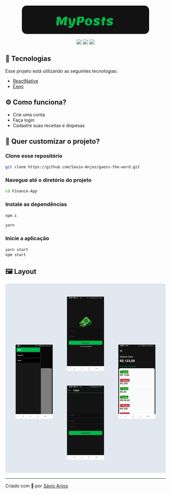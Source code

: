 <p align='center'><img width='400' src="./.github/logo.svg"/></p>

 <p align='center'>

<img src="https://img.shields.io/github/repo-size/Savio-Anjos/Finance-App?color=00b94a">
<img src="https://img.shields.io/github/languages/count/Savio-Anjos/Finance-App?color=00b94a">
<img src="https://img.shields.io/github/last-commit/Savio-Anjos/Finance-App?color=00b94a"> 
</p>

## 🚀 Tecnologias

Esse projeto está utilizando as seguintes tecnologias:

- [ReactNative](https://reactnative.dev/)
- [Expo](https://expo.dev/)

## ⚙️ Como funciona?

- Crie uma conta
- Faça login
- Cadastre suas receitas e dispesas

## 🎲 Quer customizar o projeto?

### Clone esse repositório

```bash
git clone https://github.com/Savio-Anjos/guess-the-word.git

```

### Navegue até o diretório do projeto

```bash
cd Finance-App
```

### Instale as dependências

```bash
npm i
```

```bash
yarn
```

### Inicie a aplicação

```bash
yarn start
npm start
```

## 🖼️ Layout

<img src=".github/layout.png" />

---

<p>Criado com 💙 por <a href='https://github.com/Savio-Anjos/' target='_blank'>Sávio Anjos</a></p>
